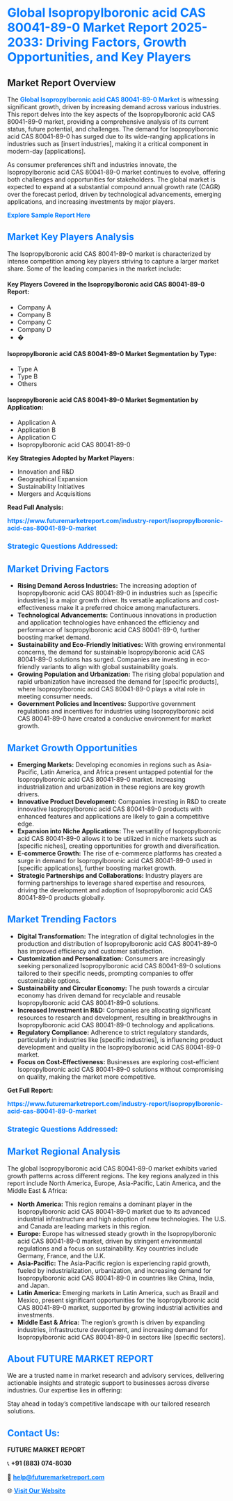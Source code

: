 <h1 style="color: #007BFF;">Global Isopropylboronic acid CAS 80041-89-0 Market Report 2025-2033: Driving Factors, Growth Opportunities, and Key Players</h1>

<section id="overview">
<h2>Market Report Overview</h2>
<p>The <a href="https://www.futuremarketreport.com/industry-report/isopropylboronic-acid-cas-80041-89-0-market" style="color: #007BFF; text-decoration: none;"><strong>Global Isopropylboronic acid CAS 80041-89-0 Market</strong></a> is witnessing significant growth, driven by increasing demand across various industries. This report delves into the key aspects of the Isopropylboronic acid CAS 80041-89-0 market, providing a comprehensive analysis of its current status, future potential, and challenges. The demand for Isopropylboronic acid CAS 80041-89-0 has surged due to its wide-ranging applications in industries such as [insert industries], making it a critical component in modern-day [applications].</p>
<p>As consumer preferences shift and industries innovate, the Isopropylboronic acid CAS 80041-89-0 market continues to evolve, offering both challenges and opportunities for stakeholders. The global market is expected to expand at a substantial compound annual growth rate (CAGR) over the forecast period, driven by technological advancements, emerging applications, and increasing investments by major players.</p>
</section>

<section id="overview">
<p><a href="https://www.futuremarketreport.com/request-sample/reportId=111817" style="color: #007BFF; text-decoration: none;"><strong>Explore Sample Report Here</strong></a></p>
</section>

<section id="key-players">
<h2 style="color: #007BFF;">Market Key Players Analysis</h2>
<p>The Isopropylboronic acid CAS 80041-89-0 market is characterized by intense competition among key players striving to capture a larger market share. Some of the leading companies in the market include:</p>
<h4>Key Players Covered in the Isopropylboronic acid CAS 80041-89-0 Report:</h4>
<ul><li>Company A</li><li>Company B</li><li>Company C</li><li>Company D</li><li>�</li></ul>
<h4>Isopropylboronic acid CAS 80041-89-0 Market Segmentation by Type:</h4>
<ul><li>Type A</li><li>Type B</li><li>Others</li></ul>

<h4>Isopropylboronic acid CAS 80041-89-0 Market Segmentation by Application:</h4>
<ul><li>Application A</li><li>Application B</li><li>Application C</li><li>Isopropylboronic acid CAS 80041-89-0</li></ul>
<p><strong>Key Strategies Adopted by Market Players:</strong></p>
<ul>
<li>Innovation and R&D</li>
<li>Geographical Expansion</li>
<li>Sustainability Initiatives</li>
<li>Mergers and Acquisitions</li>
</ul>
</section>

<section>
<p><strong>Read Full Analysis: </strong></p><a href="https://www.futuremarketreport.com/industry-report/isopropylboronic-acid-cas-80041-89-0-market" style="color: #007BFF; text-decoration: none;"><strong>https://www.futuremarketreport.com/industry-report/isopropylboronic-acid-cas-80041-89-0-market</strong></a>
<h3 style="color: #007BFF;">Strategic Questions Addressed:</h3>
</section>

<section id="driving-factors">
<h2 style="color: #007BFF;">Market Driving Factors</h2>
<ul>
<li><strong>Rising Demand Across Industries:</strong> The increasing adoption of Isopropylboronic acid CAS 80041-89-0 in industries such as [specific industries] is a major growth driver. Its versatile applications and cost-effectiveness make it a preferred choice among manufacturers.</li>
<li><strong>Technological Advancements:</strong> Continuous innovations in production and application technologies have enhanced the efficiency and performance of Isopropylboronic acid CAS 80041-89-0, further boosting market demand.</li>
<li><strong>Sustainability and Eco-Friendly Initiatives:</strong> With growing environmental concerns, the demand for sustainable Isopropylboronic acid CAS 80041-89-0 solutions has surged. Companies are investing in eco-friendly variants to align with global sustainability goals.</li>
<li><strong>Growing Population and Urbanization:</strong> The rising global population and rapid urbanization have increased the demand for [specific products], where Isopropylboronic acid CAS 80041-89-0 plays a vital role in meeting consumer needs.</li>
<li><strong>Government Policies and Incentives:</strong> Supportive government regulations and incentives for industries using Isopropylboronic acid CAS 80041-89-0 have created a conducive environment for market growth.</li>
</ul>
</section>

<section id="growth-opportunities">
<h2 style="color: #007BFF;">Market Growth Opportunities</h2>
<ul>
<li><strong>Emerging Markets:</strong> Developing economies in regions such as Asia-Pacific, Latin America, and Africa present untapped potential for the Isopropylboronic acid CAS 80041-89-0 market. Increasing industrialization and urbanization in these regions are key growth drivers.</li>
<li><strong>Innovative Product Development:</strong> Companies investing in R&D to create innovative Isopropylboronic acid CAS 80041-89-0 products with enhanced features and applications are likely to gain a competitive edge.</li>
<li><strong>Expansion into Niche Applications:</strong> The versatility of Isopropylboronic acid CAS 80041-89-0 allows it to be utilized in niche markets such as [specific niches], creating opportunities for growth and diversification.</li>
<li><strong>E-commerce Growth:</strong> The rise of e-commerce platforms has created a surge in demand for Isopropylboronic acid CAS 80041-89-0 used in [specific applications], further boosting market growth.</li>
<li><strong>Strategic Partnerships and Collaborations:</strong> Industry players are forming partnerships to leverage shared expertise and resources, driving the development and adoption of Isopropylboronic acid CAS 80041-89-0 products globally.</li>
</ul>
</section>

<section id="trending-factors">
<h2 style="color: #007BFF;">Market Trending Factors</h2>
<ul>
<li><strong>Digital Transformation:</strong> The integration of digital technologies in the production and distribution of Isopropylboronic acid CAS 80041-89-0 has improved efficiency and customer satisfaction.</li>
<li><strong>Customization and Personalization:</strong> Consumers are increasingly seeking personalized Isopropylboronic acid CAS 80041-89-0 solutions tailored to their specific needs, prompting companies to offer customizable options.</li>
<li><strong>Sustainability and Circular Economy:</strong> The push towards a circular economy has driven demand for recyclable and reusable Isopropylboronic acid CAS 80041-89-0 solutions.</li>
<li><strong>Increased Investment in R&D:</strong> Companies are allocating significant resources to research and development, resulting in breakthroughs in Isopropylboronic acid CAS 80041-89-0 technology and applications.</li>
<li><strong>Regulatory Compliance:</strong> Adherence to strict regulatory standards, particularly in industries like [specific industries], is influencing product development and quality in the Isopropylboronic acid CAS 80041-89-0 market.</li>
<li><strong>Focus on Cost-Effectiveness:</strong> Businesses are exploring cost-efficient Isopropylboronic acid CAS 80041-89-0 solutions without compromising on quality, making the market more competitive.</li>
</ul>
</section>

<section>
<p><strong>Get Full Report: </strong></p><a href="https://www.futuremarketreport.com/industry-report/isopropylboronic-acid-cas-80041-89-0-market" style="color: #007BFF; text-decoration: none;"><strong>https://www.futuremarketreport.com/industry-report/isopropylboronic-acid-cas-80041-89-0-market</strong></a>
<h3 style="color: #007BFF;">Strategic Questions Addressed:</h3>
</section>


<section id="regional-analysis">
<h2 style="color: #007BFF;">Market Regional Analysis</h2>
<p>The global Isopropylboronic acid CAS 80041-89-0 market exhibits varied growth patterns across different regions. The key regions analyzed in this report include North America, Europe, Asia-Pacific, Latin America, and the Middle East & Africa:</p>
<ul>
<li><strong>North America:</strong> This region remains a dominant player in the Isopropylboronic acid CAS 80041-89-0 market due to its advanced industrial infrastructure and high adoption of new technologies. The U.S. and Canada are leading markets in this region.</li>
<li><strong>Europe:</strong> Europe has witnessed steady growth in the Isopropylboronic acid CAS 80041-89-0 market, driven by stringent environmental regulations and a focus on sustainability. Key countries include Germany, France, and the U.K.</li>
<li><strong>Asia-Pacific:</strong> The Asia-Pacific region is experiencing rapid growth, fueled by industrialization, urbanization, and increasing demand for Isopropylboronic acid CAS 80041-89-0 in countries like China, India, and Japan.</li>
<li><strong>Latin America:</strong> Emerging markets in Latin America, such as Brazil and Mexico, present significant opportunities for the Isopropylboronic acid CAS 80041-89-0 market, supported by growing industrial activities and investments.</li>
<li><strong>Middle East & Africa:</strong> The region’s growth is driven by expanding industries, infrastructure development, and increasing demand for Isopropylboronic acid CAS 80041-89-0 in sectors like [specific sectors].</li>
</ul>
</section>

<footer>
<h2 style="color: #007BFF;">About FUTURE MARKET REPORT</h2>
<p>We are a trusted name in market research and advisory services, delivering actionable insights and strategic support to businesses across diverse industries. Our expertise lies in offering:</p>

<p>Stay ahead in today’s competitive landscape with our tailored research solutions.</p>

<h2 style="color: #007BFF;">Contact Us:</h2>
<p><strong>FUTURE MARKET REPORT</strong></p>
<p>📞 <strong>+91 (883) 074-8030</strong></p>
<p>📧 <strong><a href="mailto:help@futuremarketreport.com" style="color: #007BFF;">help@futuremarketreport.com</a></strong></p>
<p>🌐 <strong><a href="https://www.futuremarketreport.com/" style="color: #007BFF;">Visit Our Website</a></strong></p>
</footer>